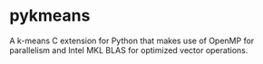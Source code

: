 pykmeans
========

A k-means C extension for Python that makes use of OpenMP for parallelism and Intel MKL BLAS for optimized vector operations.
